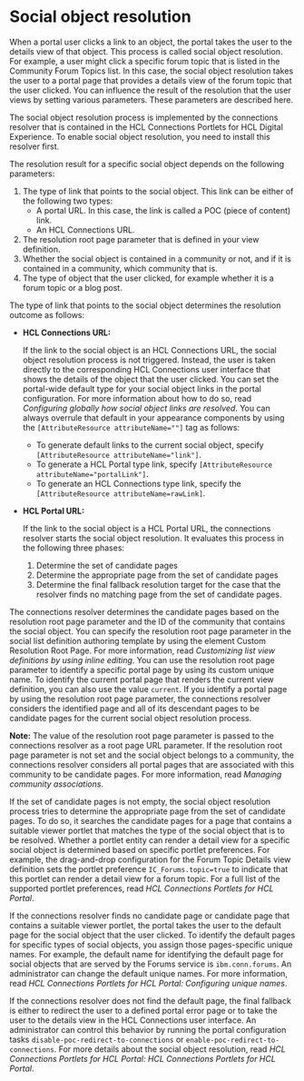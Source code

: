 # Social object resolution

When a portal user clicks a link to an object, the portal takes the user to the details view of that object. This process is called social object resolution. For example, a user might click a specific forum topic that is listed in the Community Forum Topics list. In this case, the social object resolution takes the user to a portal page that provides a details view of the forum topic that the user clicked. You can influence the result of the resolution that the user views by setting various parameters. These parameters are described here.

The social object resolution process is implemented by the connections resolver that is contained in the HCL Connections Portlets for HCL Digital Experience. To enable social object resolution, you need to install this resolver first.

The resolution result for a specific social object depends on the following parameters:

1.  The type of link that points to the social object. This link can be either of the following two types:
    -   A portal URL. In this case, the link is called a POC \(piece of content\) link.
    -   An HCL Connections URL.
2.  The resolution root page parameter that is defined in your view definition.
3.  Whether the social object is contained in a community or not, and if it is contained in a community, which community that is.
4.  The type of object that the user clicked, for example whether it is a forum topic or a blog post.

The type of link that points to the social object determines the resolution outcome as follows:

-   **HCL Connections URL:**

    If the link to the social object is an HCL Connections URL, the social object resolution process is not triggered. Instead, the user is taken directly to the corresponding HCL Connections user interface that shows the details of the object that the user clicked. You can set the portal-wide default type for your social object links in the portal configuration. For more information about how to do so, read *Configuring globally how social object links are resolved*. You can always overrule that default in your appearance components by using the `[AttributeResource attributeName=""]` tag as follows:

    -   To generate default links to the current social object, specify `[AttributeResource attributeName="link"]`.
    -   To generate a HCL Portal type link, specify `[AttributeResource attributeName="portalLink"]`.
    -   To generate an HCL Connections type link, specify the `[AttributeResource attributeName=rawLink]`.
-   **HCL Portal URL:**

    If the link to the social object is a HCL Portal URL, the connections resolver starts the social object resolution. It evaluates this process in the following three phases:

    1.  Determine the set of candidate pages
    2.  Determine the appropriate page from the set of candidate pages
    3.  Determine the final fallback resolution target for the case that the resolver finds no matching page from the set of candidate pages.

The connections resolver determines the candidate pages based on the resolution root page parameter and the ID of the community that contains the social object. You can specify the resolution root page parameter in the social list definition authoring template by using the element Custom Resolution Root Page. For more information, read *Customizing list view definitions by using inline editing*. You can use the resolution root page parameter to identify a specific portal page by using its custom unique name. To identify the current portal page that renders the current view definition, you can also use the value `current`. If you identify a portal page by using the resolution root page parameter, the connections resolver considers the identified page and all of its descendant pages to be candidate pages for the current social object resolution process.

**Note:** The value of the resolution root page parameter is passed to the connections resolver as a root page URL parameter. If the resolution root page parameter is not set and the social object belongs to a community, the connections resolver considers all portal pages that are associated with this community to be candidate pages. For more information, read *Managing community associations*.

If the set of candidate pages is not empty, the social object resolution process tries to determine the appropriate page from the set of candidate pages. To do so, it searches the candidate pages for a page that contains a suitable viewer portlet that matches the type of the social object that is to be resolved. Whether a portlet entity can render a detail view for a specific social object is determined based on specific portlet preferences. For example, the drag-and-drop configuration for the Forum Topic Details view definition sets the portlet preference `IC_Forums.topic=true` to indicate that this portlet can render a detail view for a forum topic. For a full list of the supported portlet preferences, read *HCL Connections Portlets for HCL Portal*.

If the connections resolver finds no candidate page or candidate page that contains a suitable viewer portlet, the portal takes the user to the default page for the social object that the user clicked. To identify the default pages for specific types of social objects, you assign those pages-specific unique names. For example, the default name for identifying the default page for social objects that are served by the Forums service is `ibm.conn.forums`. An administrator can change the default unique names. For more information, read *HCL Connections Portlets for HCL Portal: Configuring unique names*.

If the connections resolver does not find the default page, the final fallback is either to redirect the user to a defined portal error page or to take the user to the details view in the HCL Connections user interface. An administrator can control this behavior by running the portal configuration tasks `disable-poc-redirect-to-connections` or `enable-poc-redirect-to-connections`. For more details about the social object resolution, read *HCL Connections Portlets for HCL Portal: HCL Connections Portlets for HCL Portal*.


<!---
**Related information**  


[Managing community associations](../admin-system/commpages_create_mapping.md)

[Configuring globally how social object links are resolved](../social/soc_rendr_cfg_reslv_links.md)

[Customizing social list definitions by using inline editing](../social/soc_rendr_cust_socl_list.md) --->

